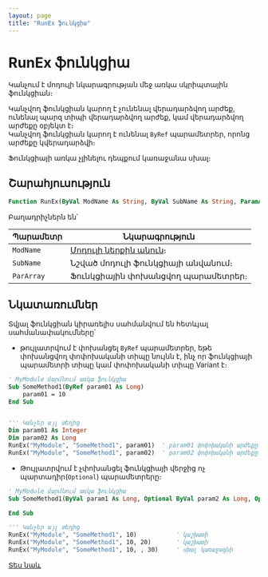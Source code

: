 ```yaml
---
layout: page
title: "RunEx ֆունկցիա"
---
```


# RunEx ֆունկցիա

Կանչում է մոդուլի նկարագրության մեջ առկա սկրիպտային ֆունկցիան։  

Կանչվող ֆունկցիան կարող է չունենալ վերադարձվող արժեք, ունենալ պարզ տիպի վերադարձվող արժեք, կամ վերադարձվող արժեքը օբյեկտ է։  
Կանչվող ֆունկցիան կարող է ունենալ `ByRef` պարամետրեր, որոնց արժեքը կվերադարձվի։

Ֆունկցիայի առկա չլինելու դեպքում կառաջանա սխալ։ 

## Շարահյուսություն

``` vb
Function RunEx(ByVal ModName As String, ByVal SubName As String, ParamArray ParArray()) As Variant
```

Բաղադրիչներն են՝

|Պարամետր|Նկարագրություն
|--|--|
|`ModName`| [Մոդուլի ներքին անուն](../../../Defs/Module.md)։ |
|`SubName`| Նշված մոդուլի ֆունկցիայի անվանում։ |
|`ParArray`| Ֆունկցիային փոխանցվող պարամետրեր։ |

## Նկատառումներ

Տվյալ ֆունկցիան կիրառելիս սահմանվում են հետևյալ սահմանափակումները՝

* թույլատրվում է փոխանցել `ByRef` պարամետրեր, եթե փոխանցվող փոփոխականի տիպը նույնն է, ինչ որ ֆունկցիայի պարամետրի տիպը կամ փոփոխականի տիպը Variant է։

``` vb
' MyModule մարմնում առկա ֆունկցիա
Sub SomeMethod1(ByRef param01 As Long)
    param01 = 10
End Sub


''' Կանչեր այլ տեղից
Dim param01 As Integer
Dim param02 As Long
RunEx("MyModule", "SomeMethod1", param01)  ' param01 փոփոխականի արժեքը չի փոխվի քանիզի տիպերը տարբերվում են
RunEx("MyModule", "SomeMethod1", param02)  ' param02 փոփոխականի արժեքը կդառնա 10, քանզի տիպերը նույնն են
```

* Թույլատրվում է չփոխանցել ֆունկցիայի վերջից ոչ պարտադիր(`Optional`) պարամետրերը։

``` vb
' MyModule մարմնում առկա ֆունկցիա
Sub SomeMethod1(ByVal param1 As Long, Optional ByVal param2 As Long, Optional ByVal param3 As Long)

End Sub

''' Կանչեր այլ տեղից
RunEx("MyModule", "SomeMethod1", 10)           ' կաշխատի
RunEx("MyModule", "SomeMethod1", 10, 20)       ' կաշխատի
RunEx("MyModule", "SomeMethod1", 10, , 30)     ' սխալ կառաջացնի
```

[Տես նաև](../../../functions.html)
